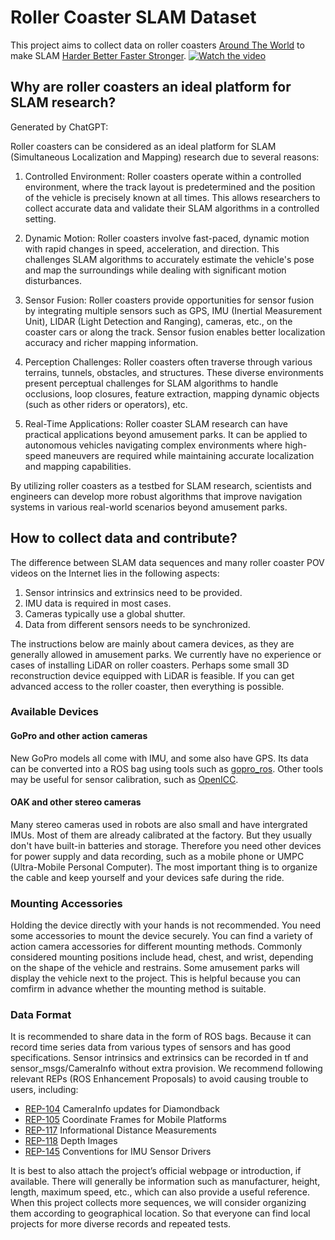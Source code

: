 # Roller Coaster SLAM Dataset
This project aims to collect data on roller coasters [Around The World](https://www.youtube.com/watch?v=K0HSD_i2DvA) to make SLAM [Harder Better Faster Stronger](https://www.youtube.com/watch?v=gAjR4_CbPpQ).
[![Watch the video](https://img.youtube.com/vi/g6IYMR6LCec/maxresdefault.jpg)](https://youtu.be/g6IYMR6LCec)

## Why are roller coasters an ideal platform for SLAM research?
Generated by ChatGPT:

Roller coasters can be considered as an ideal platform for SLAM (Simultaneous Localization and Mapping) research due to several reasons:

1. Controlled Environment: Roller coasters operate within a controlled environment, where the track layout is predetermined and the position of the vehicle is precisely known at all times. This allows researchers to collect accurate data and validate their SLAM algorithms in a controlled setting.

2. Dynamic Motion: Roller coasters involve fast-paced, dynamic motion with rapid changes in speed, acceleration, and direction. This challenges SLAM algorithms to accurately estimate the vehicle's pose and map the surroundings while dealing with significant motion disturbances.

3. Sensor Fusion: Roller coasters provide opportunities for sensor fusion by integrating multiple sensors such as GPS, IMU (Inertial Measurement Unit), LIDAR (Light Detection and Ranging), cameras, etc., on the coaster cars or along the track. Sensor fusion enables better localization accuracy and richer mapping information.

4. Perception Challenges: Roller coasters often traverse through various terrains, tunnels, obstacles, and structures. These diverse environments present perceptual challenges for SLAM algorithms to handle occlusions, loop closures, feature extraction, mapping dynamic objects (such as other riders or operators), etc.

5. Real-Time Applications: Roller coaster SLAM research can have practical applications beyond amusement parks. It can be applied to autonomous vehicles navigating complex environments where high-speed maneuvers are required while maintaining accurate localization and mapping capabilities.

By utilizing roller coasters as a testbed for SLAM research, scientists and engineers can develop more robust algorithms that improve navigation systems in various real-world scenarios beyond amusement parks.

## How to collect data and contribute?
The difference between SLAM data sequences and many roller coaster POV videos on the Internet lies in the following aspects:

1. Sensor intrinsics and extrinsics need to be provided.
2. IMU data is required in most cases.
3. Cameras typically use a global shutter.
4. Data from different sensors needs to be synchronized.

The instructions below are mainly about camera devices, as they are generally allowed in amusement parks. We currently have no experience or cases of installing LiDAR on roller coasters. Perhaps some small 3D reconstruction device equipped with LiDAR is feasible. If you can get advanced access to the roller coaster, then everything is possible.

### Available Devices
#### GoPro and other action cameras
New GoPro models all come with IMU, and some also have GPS. Its data can be converted into a ROS bag using tools such as [gopro_ros](https://github.com/AutonomousFieldRoboticsLab/gopro_ros). Other tools may be useful for sensor calibration, such as [OpenICC](https://github.com/urbste/OpenImuCameraCalibrator).

#### OAK and other stereo cameras
Many stereo cameras used in robots are also small and have intergrated IMUs. Most of them are already calibrated at the factory. But they usually don't have built-in batteries and storage. Therefore you need other devices for power supply and data recording, such as a mobile phone or UMPC (Ultra-Mobile Personal Computer). The most important thing is to organize the cable and keep yourself and your devices safe during the ride.

### Mounting Accessories
Holding the device directly with your hands is not recommended. You need some accessories to mount the device securely. You can find a variety of action camera accessories for different mounting methods. Commonly considered mounting positions include head, chest, and wrist, depending on the shape of the vehicle and restrains. Some amusement parks will display the vehicle next to the project. This is helpful because you can comfirm in advance whether the mounting method is suitable.

### Data Format
It is recommended to share data in the form of ROS bags. Because it can record time series data from various types of sensors and has good specifications. Sensor intrinsics and extrinsics can be recorded in tf and sensor_msgs/CameraInfo without extra provision. We recommend following relevant REPs (ROS Enhancement Proposals) to avoid causing trouble to users, including:
* [REP-104](https://ros.org/reps/rep-0104.html) CameraInfo updates for Diamondback
* [REP-105](https://ros.org/reps/rep-0105.html) Coordinate Frames for Mobile Platforms
* [REP-117](https://ros.org/reps/rep-0117.html) Informational Distance Measurements
* [REP-118](https://ros.org/reps/rep-0118.html) Depth Images
* [REP-145](https://ros.org/reps/rep-0145.html) Conventions for IMU Sensor Drivers

It is best to also attach the project’s official webpage or introduction, if available. There will generally be information such as manufacturer, height, length, maximum speed, etc., which can also provide a useful reference. When this project collects more sequences, we will consider organizing them according to geographical location. So that everyone can find local projects for more diverse records and repeated tests.
